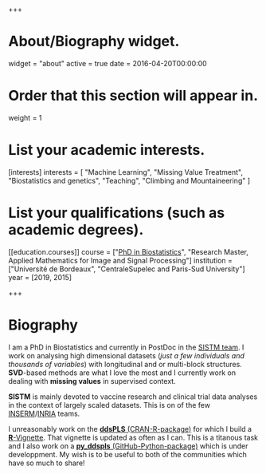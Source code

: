 +++
# About/Biography widget.
widget = "about"
active = true
date = 2016-04-20T00:00:00

# Order that this section will appear in.
weight = 1

# List your academic interests.
[interests]
  interests = [
    "Machine Learning",
    "Missing Value Treatment",
    "Biostatistics and genetics",
    "Teaching",
    "Climbing and Mountaineering"
  ]

# List your qualifications (such as academic degrees).
[[education.courses]]
  course = ["[PhD in Biostatistics](/pdf/these_lorenzo_finale.pdf)",
    "Research Master, Applied Mathematics for Image and Signal Processing"]
  institution = ["Université de Bordeaux",
    "CentraleSupelec and Paris-Sud University"]
  year = [2019,
    2015]
 
+++

# Biography
I am a PhD in Biostatistics and currently in PostDoc in the [SISTM team](https://www.bordeaux-population-health.center/en/teams/statistics-in-systems-biology-and-translationnal-medicine-sistm/). I work on analysing high dimensional datasets (*just a few individuals and thousands of variables*) with longitudinal and or multi-block structures. **SVD**-based methods are what I love the most and I currently work on dealing with **missing values** in supervised context.

**SISTM** is mainly devoted to vaccine research and clinical trial data analyses in the context of largely scaled datasets. This is on of the few [INSERM](https://www.inserm.fr/en)/[INRIA](https://www.inria.fr/en/centre/bordeaux) teams.

I unreasonably work on the [**ddsPLS** (CRAN-R-package)](https://cran.r-project.org/package=ddsPLS) for which I build a [**R**-Vignette](/html/ddsPLS.html). That vignette is updated as often as I can. This is a titanous task and I also work on a [**py_ddspls** (GitHub-Python-package)](https://github.com/hlorenzo/py_ddsPLS) which is under developpment. My wish is to be useful to both of the communities which have so much to share!
